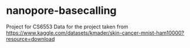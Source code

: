 # nanopore-basecalling
Project for CS6553
Data for the project taken from 
https://www.kaggle.com/datasets/kmader/skin-cancer-mnist-ham10000?resource=download

